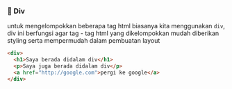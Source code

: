 ### :office: Div

untuk mengelompokkan beberapa tag html biasanya kita menggunakan `div`, div ini berfungsi agar tag - tag html yang dikelompokkan mudah diberikan styling serta mempermudah dalam pembuatan layout

```html
<div>
  <h1>Saya berada didalam div</h1>
  <p>Saya juga berada didalam div</p>
  <a href="http://google.com">pergi ke google</a>
</div>
```
